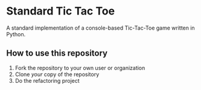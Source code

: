 # Standard Tic Tac Toe

A standard implementation of a console-based Tic-Tac-Toe game written in Python.

## How to use this repository

1. Fork the repository to your own user or organization
1. Clone _your_ copy of the repository
1. Do the refactoring project


